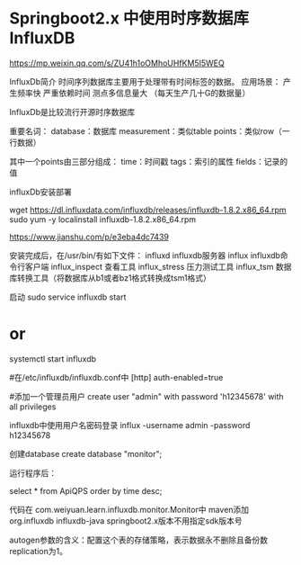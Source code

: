# Springboot2.x 中使用时序数据库InfluxDB
https://mp.weixin.qq.com/s/ZU41h1oOMhoUHfKM5I5WEQ

InfluxDb简介
时间序列数据库主要用于处理带有时间标签的数据。
应用场景：
产生频率快
严重依赖时间
测点多信息量大 （每天生产几十G的数据量）

InfluxDb是比较流行开源时序数据库

重要名词：
database：数据库
measurement：类似table
points：类似row（一行数据）

其中一个points由三部分组成：
time：时间戳
tags：索引的属性
fields：记录的值

influxDb安装部署

wget https://dl.influxdata.com/influxdb/releases/influxdb-1.8.2.x86_64.rpm
sudo yum -y localinstall influxdb-1.8.2.x86_64.rpm

https://www.jianshu.com/p/e3eba4dc7439

安装完成后，在/usr/bin/有如下文件：
influxd influxdb服务器
influx influxdb命令行客户端
influx_inspect 查看工具
influx_stress 压力测试工具
influx_tsm 数据库转换工具（将数据库从b1或者bz1格式转换成tsm1格式）

启动
sudo service influxdb start
# or
systemctl start influxdb

#在/etc/influxdb/influxdb.conf中
        [http]
        auth-enabled=true

#添加一个管理员用户
create user "admin" with password 'h12345678' with all privileges

influxdb中使用用户名密码登录
influx -username  admin -password h12345678

创建database
create database "monitor";

运行程序后：

select * from ApiQPS order by time desc;


代码在
com.weiyuan.learn.influxdb.monitor.Monitor中
maven添加
<dependency>
<groupId>org.influxdb</groupId>
<artifactId>influxdb-java</artifactId>
</dependency>
springboot2.x版本不用指定sdk版本号


autogen参数的含义：配置这个表的存储策略，表示数据永不删除且备份数replication为1。




